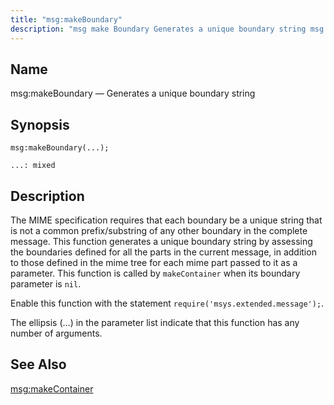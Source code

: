 ```yaml
---
title: "msg:makeBoundary"
description: "msg make Boundary Generates a unique boundary string msg make Boundary The MIME specification requires that each boundary be a unique string that is not a common prefix substring of any other boundary in the complete message This function generates a unique boundary string by assessing the boundaries defined for..."
---
```


<a name="lua.ref.msg_makeBoundary"></a> 
## Name

msg:makeBoundary — Generates a unique boundary string

<a name="idp25510608"></a> 
## Synopsis

`msg:makeBoundary(...);`

`...: mixed`<a name="idp25513280"></a> 
## Description

The MIME specification requires that each boundary be a unique string that is not a common prefix/substring of any other boundary in the complete message. This function generates a unique boundary string by assessing the boundaries defined for all the parts in the current message, in addition to those defined in the mime tree for each mime part passed to it as a parameter. This function is called by `makeContainer` when its boundary parameter is `nil`.

Enable this function with the statement `require('msys.extended.message');`.

The ellipsis (...) in the parameter list indicate that this function has any number of arguments.

<a name="idp25517680"></a> 
## See Also

[msg:makeContainer](/momentum/3/3-reference/3-reference-lua-ref-msg-make-container)